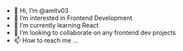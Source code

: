 - 👋 Hi, I’m @amitv03
- 👀 I’m interested in Frontend Development
- 🌱 I’m currently learning React
- 💞️ I’m looking to collaborate on any frontend dev projects
- 📫 How to reach me ...

<!---
amitv03/amitv03 is a ✨ special ✨ repository because its `README.md` (this file) appears on your GitHub profile.
You can click the Preview link to take a look at your changes.
--->
